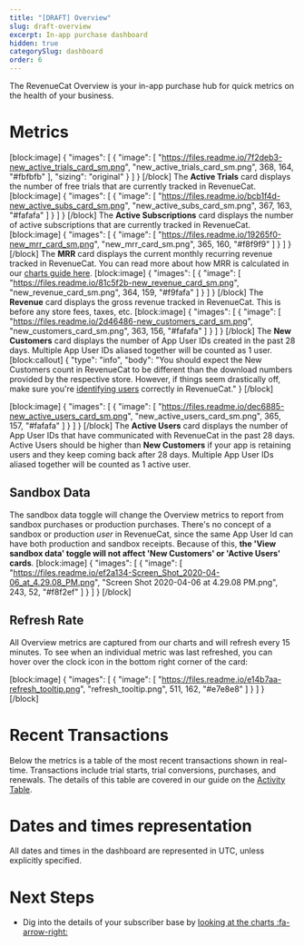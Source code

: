 ```yaml
---
title: "[DRAFT] Overview"
slug: draft-overview
excerpt: In-app purchase dashboard
hidden: true
categorySlug: dashboard
order: 6
---
```

The RevenueCat Overview is your in-app purchase hub for quick metrics on the health of your business. 

# Metrics
[block:image]
{
  "images": [
    {
      "image": [
        "https://files.readme.io/7f2deb3-new_active_trials_card_sm.png",
        "new_active_trials_card_sm.png",
        368,
        164,
        "#fbfbfb"
      ],
      "sizing": "original"
    }
  ]
}
[/block]
The **Active Trials** card displays the number of free trials that are currently tracked in RevenueCat.
[block:image]
{
  "images": [
    {
      "image": [
        "https://files.readme.io/bcb1f4d-new_active_subs_card_sm.png",
        "new_active_subs_card_sm.png",
        367,
        163,
        "#fafafa"
      ]
    }
  ]
}
[/block]
The **Active Subscriptions** card displays the number of active subscriptions that are currently tracked in RevenueCat.
[block:image]
{
  "images": [
    {
      "image": [
        "https://files.readme.io/19265f0-new_mrr_card_sm.png",
        "new_mrr_card_sm.png",
        365,
        160,
        "#f8f9f9"
      ]
    }
  ]
}
[/block]
The **MRR** card displays the current monthly recurring revenue tracked in RevenueCat. You can read more about how MRR is calculated in our [charts guide here](doc:charts#monthly-recurring-revenue-mrr).
[block:image]
{
  "images": [
    {
      "image": [
        "https://files.readme.io/81c5f2b-new_revenue_card_sm.png",
        "new_revenue_card_sm.png",
        364,
        159,
        "#f9fafa"
      ]
    }
  ]
}
[/block]
The **Revenue** card displays the gross revenue tracked in RevenueCat. This is before any store fees, taxes, etc.
[block:image]
{
  "images": [
    {
      "image": [
        "https://files.readme.io/2d46486-new_customers_card_sm.png",
        "new_customers_card_sm.png",
        363,
        156,
        "#fafafa"
      ]
    }
  ]
}
[/block]
The **New Customers** card displays the number of App User IDs created in the past 28 days. Multiple App User IDs aliased together will be counted as 1 user.
[block:callout]
{
  "type": "info",
  "body": "You should expect the New Customers count in RevenueCat to be different than the download numbers provided by the respective store. However, if things seem drastically off, make sure you're [identifying users](doc:user-ids) correctly in RevenueCat."
}
[/block]

[block:image]
{
  "images": [
    {
      "image": [
        "https://files.readme.io/dec6885-new_active_users_card_sm.png",
        "new_active_users_card_sm.png",
        365,
        157,
        "#fafafa"
      ]
    }
  ]
}
[/block]
The **Active Users** card displays the number of App User IDs that have communicated with RevenueCat in the past 28 days. Active Users should be higher than **New Customers** if your app is retaining users and they keep coming back after 28 days. Multiple App User IDs aliased together will be counted as 1 active user.

## Sandbox Data
The sandbox data toggle will change the Overview metrics to report from sandbox purchases or production purchases. There's no concept of a sandbox or production *user* in RevenueCat, since the same App User Id can have both production and sandbox receipts. Because of this, **the 'View sandbox data' toggle will not affect 'New Customers' or 'Active Users' cards**. 
[block:image]
{
  "images": [
    {
      "image": [
        "https://files.readme.io/ef2a134-Screen_Shot_2020-04-06_at_4.29.08_PM.png",
        "Screen Shot 2020-04-06 at 4.29.08 PM.png",
        243,
        52,
        "#f8f2ef"
      ]
    }
  ]
}
[/block]

## Refresh Rate
All Overview metrics are captured from our charts and will refresh every 15 minutes. To see when an individual metric was last refreshed, you can hover over the clock icon in the bottom right corner of the card:


[block:image]
{
  "images": [
    {
      "image": [
        "https://files.readme.io/e14b7aa-refresh_tooltip.png",
        "refresh_tooltip.png",
        511,
        162,
        "#e7e8e8"
      ]
    }
  ]
}
[/block]
# Recent Transactions
Below the metrics is a table of the most recent transactions shown in real-time. Transactions include trial starts, trial conversions, purchases, and renewals. The details of this table are covered in our guide on the [Activity Table](doc:activity).

# Dates and times representation
All dates and times in the dashboard are represented in UTC, unless explicitly specified.

# Next Steps
* Dig into the details of your subscriber base by [looking at the charts :fa-arrow-right:](doc:charts)